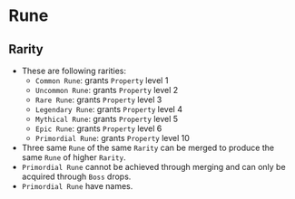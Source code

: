 # Rune

## Rarity

- These are following rarities:
  - `Common Rune`: grants `Property` level 1
  - `Uncommon Rune`: grants `Property` level 2
  - `Rare Rune`: grants `Property` level 3
  - `Legendary Rune`: grants `Property` level 4
  - `Mythical Rune`: grants `Property` level 5
  - `Epic Rune`: grants `Property` level 6
  - `Primordial Rune`: grants `Property` level 10
- Three same `Rune` of the same `Rarity` can be merged to produce the same `Rune` of higher `Rarity`.
- `Primordial Rune` cannot be achieved through merging and can only be acquired through `Boss` drops.
- `Primordial Rune` have names.
